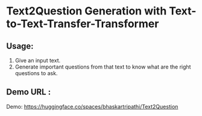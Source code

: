 # Text2Question Generation with Text-to-Text-Transfer-Transformer

## Usage:
1. Give an input text.
2. Generate important questions from that text to know what are the right questions to ask.

## Demo URL : 
Demo: https://huggingface.co/spaces/bhaskartripathi/Text2Question
